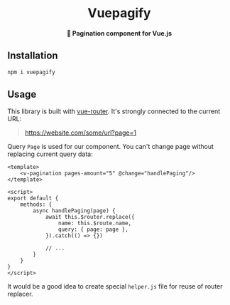 <div align="center">
<h1>Vuepagify</h1>
<h4>🍉 Pagination component for Vue.js</h4>
</div>

## Installation

```bash
npm i vuepagify
```

## Usage
This library is built with [vue-router](https://router.vuejs.org). It's strongly connected to the current URL:
> https://website.com/some/url?page=1

Query `Page` is used for our component. You can't change page without replacing current query data:

```vue
<template>
    <v-pagination pages-amount="5" @change="handlePaging"/>
</template>

<script>
export default {
    methods: {
        async handlePaging(page) {
            await this.$router.replace({
                name: this.$route.name,
                query: { page: page },
            }).catch(() => {})

            // ...
        }
    }
}
</script>
```

It would be a good idea to create special `helper.js` file for reuse of router replacer.
